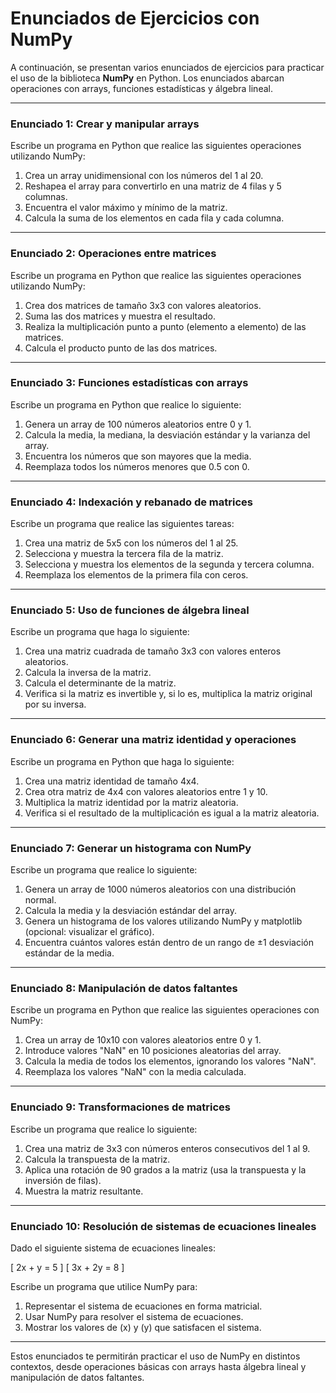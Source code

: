 
# Enunciados de Ejercicios con NumPy

A continuación, se presentan varios enunciados de ejercicios para practicar el uso de la biblioteca **NumPy** en Python. Los enunciados abarcan operaciones con arrays, funciones estadísticas y álgebra lineal.

---

### **Enunciado 1: Crear y manipular arrays**

Escribe un programa en Python que realice las siguientes operaciones utilizando NumPy:

1. Crea un array unidimensional con los números del 1 al 20.
2. Reshapea el array para convertirlo en una matriz de 4 filas y 5 columnas.
3. Encuentra el valor máximo y mínimo de la matriz.
4. Calcula la suma de los elementos en cada fila y cada columna.

---

### **Enunciado 2: Operaciones entre matrices**

Escribe un programa en Python que realice las siguientes operaciones utilizando NumPy:

1. Crea dos matrices de tamaño 3x3 con valores aleatorios.
2. Suma las dos matrices y muestra el resultado.
3. Realiza la multiplicación punto a punto (elemento a elemento) de las matrices.
4. Calcula el producto punto de las dos matrices.

---

### **Enunciado 3: Funciones estadísticas con arrays**

Escribe un programa en Python que realice lo siguiente:

1. Genera un array de 100 números aleatorios entre 0 y 1.
2. Calcula la media, la mediana, la desviación estándar y la varianza del array.
3. Encuentra los números que son mayores que la media.
4. Reemplaza todos los números menores que 0.5 con 0.

---

### **Enunciado 4: Indexación y rebanado de matrices**

Escribe un programa que realice las siguientes tareas:

1. Crea una matriz de 5x5 con los números del 1 al 25.
2. Selecciona y muestra la tercera fila de la matriz.
3. Selecciona y muestra los elementos de la segunda y tercera columna.
4. Reemplaza los elementos de la primera fila con ceros.

---

### **Enunciado 5: Uso de funciones de álgebra lineal**

Escribe un programa que haga lo siguiente:

1. Crea una matriz cuadrada de tamaño 3x3 con valores enteros aleatorios.
2. Calcula la inversa de la matriz.
3. Calcula el determinante de la matriz.
4. Verifica si la matriz es invertible y, si lo es, multiplica la matriz original por su inversa.

---

### **Enunciado 6: Generar una matriz identidad y operaciones**

Escribe un programa en Python que haga lo siguiente:

1. Crea una matriz identidad de tamaño 4x4.
2. Crea otra matriz de 4x4 con valores aleatorios entre 1 y 10.
3. Multiplica la matriz identidad por la matriz aleatoria.
4. Verifica si el resultado de la multiplicación es igual a la matriz aleatoria.

---

### **Enunciado 7: Generar un histograma con NumPy**

Escribe un programa que realice lo siguiente:

1. Genera un array de 1000 números aleatorios con una distribución normal.
2. Calcula la media y la desviación estándar del array.
3. Genera un histograma de los valores utilizando NumPy y matplotlib (opcional: visualizar el gráfico).
4. Encuentra cuántos valores están dentro de un rango de ±1 desviación estándar de la media.

---

### **Enunciado 8: Manipulación de datos faltantes**

Escribe un programa en Python que realice las siguientes operaciones con NumPy:

1. Crea un array de 10x10 con valores aleatorios entre 0 y 1.
2. Introduce valores "NaN" en 10 posiciones aleatorias del array.
3. Calcula la media de todos los elementos, ignorando los valores "NaN".
4. Reemplaza los valores "NaN" con la media calculada.

---

### **Enunciado 9: Transformaciones de matrices**

Escribe un programa que realice lo siguiente:

1. Crea una matriz de 3x3 con números enteros consecutivos del 1 al 9.
2. Calcula la transpuesta de la matriz.
3. Aplica una rotación de 90 grados a la matriz (usa la transpuesta y la inversión de filas).
4. Muestra la matriz resultante.

---

### **Enunciado 10: Resolución de sistemas de ecuaciones lineales**

Dado el siguiente sistema de ecuaciones lineales:

\[
2x + y = 5
\]
\[
3x + 2y = 8
\]

Escribe un programa que utilice NumPy para:

1. Representar el sistema de ecuaciones en forma matricial.
2. Usar NumPy para resolver el sistema de ecuaciones.
3. Mostrar los valores de \(x\) y \(y\) que satisfacen el sistema.

---

Estos enunciados te permitirán practicar el uso de NumPy en distintos contextos, desde operaciones básicas con arrays hasta álgebra lineal y manipulación de datos faltantes.
